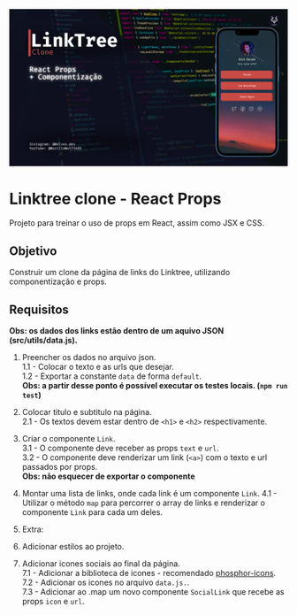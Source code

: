 <img src="./src/assets/linktree_bg.png" heigth="300px " width="850" alt="background" />

# Linktree clone - React Props

Projeto para treinar o uso de props em React, assim como JSX e CSS.

## Objetivo

Construir um clone da página de links do Linktree, utilizando componentização e props.

## Requisitos

**Obs: os dados dos links estão dentro de um aquivo JSON (src/utils/data.js).**

1. Preencher os dados no arquivo json.  
    1.1 - Colocar o texto e as urls que desejar.  
    1.2 - Exportar a constante `data` de forma `default`.  
   **Obs: a partir desse ponto é possível executar os testes locais. (`npm run test`)**

2. Colocar titulo e subtitulo na página.  
   2.1 - Os textos devem estar dentro de `<h1>` e `<h2>` respectivamente.

3. Criar o componente `Link`.  
    3.1 - O componente deve receber as props `text` e `url`.  
    3.2 - O componente deve renderizar um link (`<a>`) com o texto e url passados por props.  
   **Obs: não esquecer de exportar o componente**

4. Montar uma lista de links, onde cada link é um componente `Link`.
   4.1 - Utilizar o método `map` para percorrer o array de links e renderizar o componente `Link` para cada um deles.

5. Extra:
6. Adicionar estilos ao projeto.
7. Adicionar icones sociais ao final da página.  
   7.1 - Adicionar a biblioteca de icones - recomendado [phosphor-icons](https://phosphoricons.com/).  
   7.2 - Adicionar os icones no arquivo `data.js.`.  
   7.3 - Adicionar ao .map um novo componente `SocialLink` que recebe as props `icon` e `url`.
